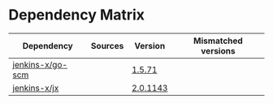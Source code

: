 # Dependency Matrix

Dependency | Sources | Version | Mismatched versions
---------- | ------- | ------- | -------------------
[jenkins-x/go-scm](https://github.com/jenkins-x/go-scm) |  | [1.5.71]() | 
[jenkins-x/jx](https://github.com/jenkins-x/jx) |  | [2.0.1143](https://github.com/jenkins-x/jx/releases/tag/v2.0.1143) | 

